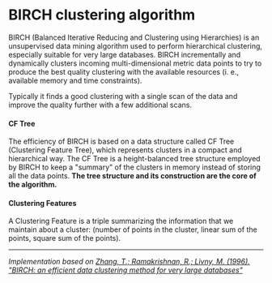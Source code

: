 # BIRCH clustering algorithm
BIRCH (Balanced Iterative Reducing and Clustering using Hierarchies) is an unsupervised data mining algorithm used to perform hierarchical clustering, especially suitable for very large databases. 
BIRCH incrementally and dynamically clusters incoming multi-dimensional metric data points to try to produce the best quality clustering with the available resources (i. e., available memory and time constraints).


Typically it finds a good clustering with a single scan of the data and improve the quality further with a few additional scans. 

#### CF Tree
The efficiency of BIRCH is based on a data structure called CF Tree (Clustering Feature Tree), which represents clusters in a compact and hierarchical way.
The CF Tree is a height-balanced tree structure employed by BIRCH to keep a "summary" of the clusters in memory instead of storing all the data points.
**The tree structure and its construction are the core of the algorithm.**

#### Clustering Features
A Clustering Feature is a triple summarizing the information that we maintain about a cluster: (number of points in the cluster, linear sum of the points, square sum of the points).

---
*Implementation based on [Zhang, T.; Ramakrishnan, R.; Livny, M. (1996). "BIRCH: an efficient data clustering method for very large databases"](https://dl.acm.org/doi/10.1145/235968.233324)*